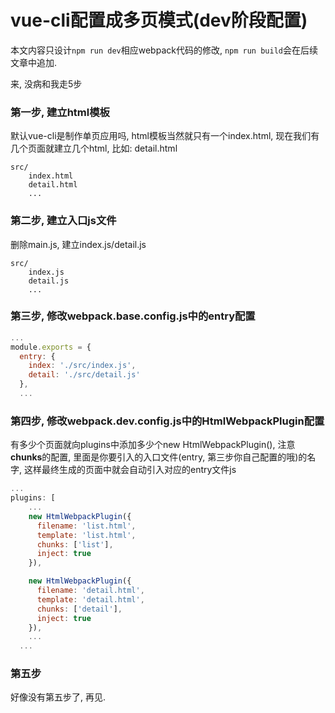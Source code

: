 # vue-cli配置成多页模式(dev阶段配置)
本文内容只设计`npm run dev`相应webpack代码的修改, `npm run build`会在后续文章中追加.

来, 没病和我走5步

### 第一步, 建立html模板
默认vue-cli是制作单页应用吗, html模板当然就只有一个index.html, 现在我们有几个页面就建立几个html, 比如: detail.html
```
src/
    index.html
    detail.html
    ...
```

### 第二步, 建立入口js文件
删除main.js, 建立index.js/detail.js
```
src/
    index.js
    detail.js
    ...
```

### 第三步, 修改webpack.base.config.js中的entry配置
```javascript
...
module.exports = {
  entry: {
    index: './src/index.js',
    detail: './src/detail.js'
  },
  ...
```

### 第四步, 修改webpack.dev.config.js中的HtmlWebpackPlugin配置
有多少个页面就向plugins中添加多少个new HtmlWebpackPlugin(), 注意**chunks**的配置, 里面是你要引入的入口文件(entry, 第三步你自己配置的哦)的名字, 这样最终生成的页面中就会自动引入对应的entry文件js
```javascript
...
plugins: [
    ...
    new HtmlWebpackPlugin({
      filename: 'list.html',
      template: 'list.html',
      chunks: ['list'], 
      inject: true
    }),

    new HtmlWebpackPlugin({
      filename: 'detail.html',
      template: 'detail.html',
      chunks: ['detail'], 
      inject: true
    }),    
    ...
  ...

```

### 第五步
好像没有第五步了, 再见.
